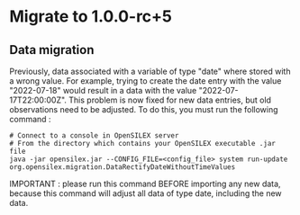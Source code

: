 # Migrate to 1.0.0-rc+5

## Data migration

Previously, data associated with a variable of type "date" where stored with a
wrong value. For example, trying to create the date entry with the value "2022-07-18"
would result in a data with the value "2022-07-17T22:00:00Z". This problem is now fixed
for new data entries, but old observations need to be adjusted. To do this, you must
run the following command :

```shell
# Connect to a console in OpenSILEX server
# From the directory which contains your OpenSILEX executable .jar file
java -jar opensilex.jar --CONFIG_FILE=<config_file> system run-update org.opensilex.migration.DataRectifyDateWithoutTimeValues
```

IMPORTANT : please run this command BEFORE importing any new data, because this command
will adjust all data of type date, including the new data.